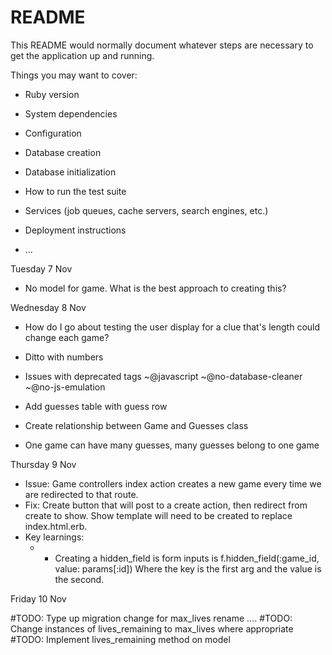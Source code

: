 # README

This README would normally document whatever steps are necessary to get the
application up and running.

Things you may want to cover:

* Ruby version

* System dependencies

* Configuration

* Database creation

* Database initialization

* How to run the test suite

* Services (job queues, cache servers, search engines, etc.)

* Deployment instructions

* ...

Tuesday 7 Nov
* No model for game. What is the best approach to creating this?

Wednesday 8 Nov
* How do I go about testing the user display for a clue that's length could change each game?
* Ditto with numbers
* Issues with deprecated tags ~@javascript ~@no-database-cleaner ~@no-js-emulation

* Add guesses table with guess row
* Create relationship between Game and Guesses class
* One game can have many guesses, many guesses belong to one game

Thursday 9 Nov
* Issue: Game controllers index action creates a new game every time we are redirected to that route.
* Fix: Create button that will post to a create action, then redirect from create to show. Show template will need to be created to replace index.html.erb.
* Key learnings:
  * - Creating a hidden_field is form inputs is f.hidden_field(:game_id, value: params[:id]) Where the key is the first arg and the value is the second.
  
Friday 10 Nov

#TODO: Type up migration change for max_lives rename ....
#TODO: Change instances of lives_remaining to max_lives where appropriate
#TODO: Implement lives_remaining method on model